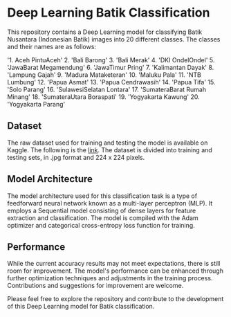 # Deep Learning Batik Classification

This repository contains a Deep Learning model for classifying Batik Nusantara (Indonesian Batik) images into 20 different classes. The classes and their names are as follows:

'1. Aceh PintuAceh'
2. 'Bali Barong'
3. 'Bali Merak'
4. 'DKI OndelOndel'
5. 'JawaBarat Megamendung'
6. 'JawaTimur Pring'
7. 'Kalimantan Dayak'
8. 'Lampung Gajah'
9. 'Madura Mataketeran'
10. 'Maluku Pala'
11. 'NTB Lumbung'
12. 'Papua Asmat'
13. 'Papua Cendrawasih'
14. 'Papua Tifa'
15. 'Solo Parang'
16. 'SulawesiSelatan Lontara'
17. 'SumateraBarat Rumah Minang'
18. 'SumateraUtara Boraspati'
19. 'Yogyakarta Kawung'
20. 'Yogyakarta Parang'

## Dataset
The raw dataset used for training and testing the model is available on Kaggle. The following is the [link](https://www.kaggle.com/datasets/hendryhb/batik-nusantara-batik-indonesia-dataset). The dataset is divided into training and testing sets, in .jpg format and 224 x 224 pixels.


## Model Architecture
The model architecture used for this classification task is a type of feedforward neural network known as a multi-layer perceptron (MLP). It employs a Sequential model consisting of dense layers for feature extraction and classification. The model is compiled with the Adam optimizer and categorical cross-entropy loss function for training.

## Performance
While the current accuracy results may not meet expectations, there is still room for improvement. The model's performance can be enhanced through further optimization techniques and adjustments in the training process. Contributions and suggestions for improvement are welcome.

Please feel free to explore the repository and contribute to the development of this Deep Learning model for Batik classification.
